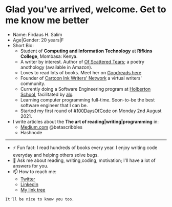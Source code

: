 # Glad you've arrived, welcome. Get to me know me better
* Name: Firdaus H. Salim
* Age|Gender: 20 years|F
* Short Bio: 
  - Student of **Computing and Information Technology** at **Rifkins College**, Mombasa: Kenya.
  - A writer by interest. Author of [Of Scattered Tears](https://www.amazon.com/Scattered-Tears-Heartbreak-Heals/dp/B092P9NQTP); a poetry anothology (available in Amazon).
  - Loves to read lots of books. Meet her on [Goodreads here](https://www.goodreads.com/author/show/21309619.Firdaus_H_Salim)
  - Founder of [Cartoon Ink Writers' Network](https://sites.google.com/view/cartoon-ink-writers-network/home) a virtual writers' community.
  - Currently doing a Software Engineering program at [Holberton School](https://www.holbertonschool.com/), facilitated by [alx](https://www.alxafrica.com/software/).
  - Learning computer programming full-time. Soon-to-be the best software engineer that I can be.
  - Started my first round of [#100DaysOfCode](https://github.com/betascribbles/100-days-of-code) on Monday 2nd August 2021.
* I write articles about the **The art of reading|writing|programming** in: 
  * [Medium.com](https://betascribbles.medium.com/) @betascribbles
  * Hashnode
---
* ⚡ Fun fact: I read hundreds of books every year. I enjoy writing code everyday and helping others solve bugs.
* 💬 Ask me about reading, writing,coding, motivation; I'll have a lot of answers for you.
* 📫 How to reach me:
  - [Twitter](https://twitter.com/BetaScribbles)
  - [Linkedin](https://www.linkedin.com/in/firdaus-hassan-73589118b/)
  - [My link tree](https://linktr.ee/firdaus_h_salim)

```It'll be nice to know you too.```
     
